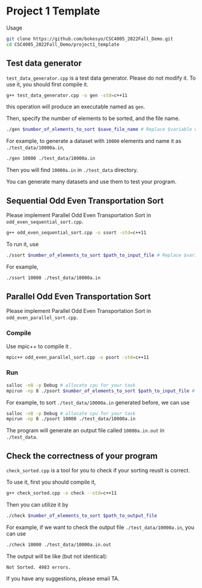 # Project 1 Template

Usage

```sh
git clone https://github.com/bokesyo/CSC4005_2022Fall_Demo.git
cd CSC4005_2022Fall_Demo/project1_template
```


## Test data generator

`test_data_generator.cpp` is a test data generator. Please do not modify it. To use it, you should first compile it.

```sh
g++ test_data_generator.cpp -o gen -std=c++11
```

this operation will produce an executable named as `gen`.

Then, specify the number of elements to be sorted, and the file name.

```sh
./gen $number_of_elements_to_sort $save_file_name # Replace $variable with your own value.
```
For example, to generate a dataset with `10000` elements and name it as `./test_data/10000a.in`, 
```sh
./gen 10000 ./test_data/10000a.in
```
Then you will find `10000a.in` in `./test_data` directory.

You can generate many datasets and use them to test your program.



## Sequential Odd Even Transportation Sort

Please implement Parallel Odd Even Transportation Sort in `odd_even_sequential_sort.cpp`.

```sh
g++ odd_even_sequential_sort.cpp -o ssort -std=c++11
```

To run it, use

```sh
./ssort $number_of_elements_to_sort $path_to_input_file # Replace $variable with your own value.
```

For example,

```sh
./ssort 10000 ./test_data/10000a.in
```


## Parallel Odd Even Transportation Sort

Please implement Parallel Odd Even Transportation Sort in `odd_even_parallel_sort.cpp`.

### Compile

Use mpic++ to compile it .

```sh
mpic++ odd_even_parallel_sort.cpp -o psort -std=c++11
```

### Run

```sh
salloc -n8 -p Debug # allocate cpu for your task
mpirun -np 8 ./psort $number_of_elements_to_sort $path_to_input_file # Replace $variable with your own value.

```

For example, to sort `./test_data/10000a.in` generated before, we can use

```sh
salloc -n8 -p Debug # allocate cpu for your task
mpirun -np 8 ./psort 10000 ./test_data/10000a.in
```

The program will generate an output file called `10000a.in.out` in `./test_data`.


## Check the correctness of your program

`check_sorted.cpp` is a tool for you to check if your sorting reuslt is correct. 

To use it, first you should compile it,

```sh
g++ check_sorted.cpp -o check --std=c++11
```

Then you can utilize it by

```sh
./check $number_of_elements_to_sort $path_to_output_file
```

For example, if we want to check the output file `./test_data/10000a.in`, you can use

```sh
./check 10000 ./test_data/10000a.in.out
```

The output will be like (but not identical):
```
Not Sorted. 4983 errors.
```

If you have any suggestions, please email TA.
